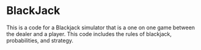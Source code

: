 # BlackJack
This is a code for a Blackjack simulator that is a one on one game between the dealer and a player. This code includes the rules of blackjack, probabilities, and strategy. 
